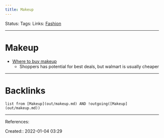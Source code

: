 ```yaml
---
title: Makeup
---
```

Status: 
Tags: 
Links: [Fashion](out/fashion.md)
___
# Makeup
- [Where to buy makeup](https://www.reddit.com/r/MakeupAddictionCanada/comments/9srkl6/which_store_has_the_overall_best_prices_on/)
	- Shoppers has potential for best deals, but walmart is usually cheaper
___
# Backlinks
```dataview
list from [Makeup](out/makeup.md) AND !outgoing([Makeup](out/makeup.md))
```
___
References:

Created:: 2022-01-04 03:29
